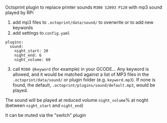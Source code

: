 Octoprint plugin to replace printer sounds `M300 S2093 P120` with mp3 sound played by RPi

1. add mp3 files to `.octoprint/data/sound/` to overwrite or to add new keywords
2. add settings to `config.yaml`

```
plugins:
  sound:
    night_start: 20
    night_end: 6
    night_volume: 60
```

3. call `M300 @keyword` (for example) in your GCODE... 
Any keyword is allowed, and it would be matched against a list of MP3 files in the `.octoprint/data/sound/` or plugin folder (e.g. `keyword.mp3`). 
If none is found, the default, `.octoprint/plugins/sound/default.mp3`, would be played.
 
The sound will be played at reduced volume `night_volume`% at noght (between `night_start` and `night_end`)

It can be muted via the "switch" plugin